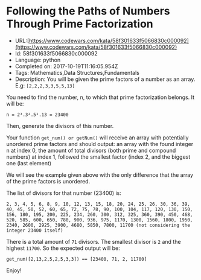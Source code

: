 # Following the Paths of Numbers Through Prime Factorization

 - URL:[https://www.codewars.com/kata/58f301633f5066830c000092](https://www.codewars.com/kata/58f301633f5066830c000092)
 - Id: 58f301633f5066830c000092
 - Language: python
 - Completed on: 2017-10-19T11:16:05.954Z
 - Tags: Mathematics,Data Structures,Fundamentals
 - Description:
You will be given the prime factors of a number as an array.
E.g: ```[2,2,2,3,3,5,5,13]```

You need to find the number, n, to which that prime factorization belongs.
It will be:
```
n = 2³.3².5².13 = 23400
```
Then, generate the divisors of this number.

Your function ```get_num() or getNum()``` will receive an array with potentially unordered prime factors and should output: an array with the found integer n at index 0, the amount of total divisors (both prime and compound numbers) at index 1, followed the smallest factor (index 2, and the biggest one (last element)

We will see the example given above with the only difference that the array of the prime factors is unordered.

The list of divisors for that number (23400) is:
```
2, 3, 4, 5, 6, 8, 9, 10, 12, 13, 15, 18, 20, 24, 25, 26, 30, 36, 39, 40, 45, 50, 52, 60, 65, 72, 75, 78, 90, 100, 104, 117, 120, 130, 150, 156, 180, 195, 200, 225, 234, 260, 300, 312, 325, 360, 390, 450, 468, 520, 585, 600, 650, 780, 900, 936, 975, 1170, 1300, 1560, 1800, 1950, 2340, 2600, 2925, 3900, 4680, 5850, 7800, 11700 (not considering the integer 23400 itself)
```
There is a total amount of ```71``` divisors. The smallest divisor is ```2``` and the highest ```11700```.
So the expected output will be: 
```
get_num([2,13,2,5,2,5,3,3]) == [23400, 71, 2, 11700]
```
Enjoy!
